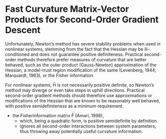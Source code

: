 # Fast Curvature Matrix-Vector Products for Second-Order Gradient Descent

Unfortunately, Newton’s method has severe stability problems when
used in nonlinear systems, stemming from the fact that the Hessian may
be ill-conditioned and does not guarantee positive definiteness. Practical
second-order methods therefore prefer measures of curvature that are better
behaved, such as the outer product (Gauss-Newton) approximation of the
Hessian, a model-trust region modification of the same (Levenberg, 1944;
Marquardt, 1963), or the Fisher information

For nonlinear systems,
H̄ is not necessarily positive definite, so Newton’s method may diverge or
even take steps in uphill directions. Practical second-order gradient methods
should therefore use approximations or modifications of the Hessian that
are known to be reasonably well behaved, with positive semidefiniteness
as a minimum requirement.


* the Fisherinformation matrix F̄ (Amari, 1998),
  * which, being a quadratic form, is positive semidefinite by definition.
  * ignores all second-order interactions between system parameters,
    thus throwing away potentially useful curvature information.
